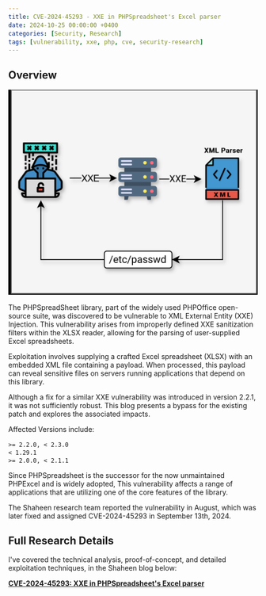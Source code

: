```yaml
---
title: CVE-2024-45293 - XXE in PHPSpreadsheet's Excel parser
date: 2024-10-25 00:00:00 +0400
categories: [Security, Research]
tags: [vulnerability, xxe, php, cve, security-research]
---
```


## Overview

![XXE Cover Image](/assets/posts/phpspreadsheet/cover.png)

The PHPSpreadSheet library, part of the widely used PHPOffice open-source suite, was discovered to be vulnerable to XML External Entity (XXE) Injection. This vulnerability arises from improperly defined XXE sanitization filters within the XLSX reader, allowing for the parsing of user-supplied Excel spreadsheets.

Exploitation involves supplying a crafted Excel spreadsheet (XLSX) with an embedded XML file containing a payload. When processed, this payload can reveal sensitive files on servers running applications that depend on this library.

Although a fix for a similar XXE vulnerability was introduced in version 2.2.1, it was not sufficiently robust. This blog presents a bypass for the existing patch and explores the associated impacts.

Affected Versions include:

    >= 2.2.0, < 2.3.0
    < 1.29.1
    >= 2.0.0, < 2.1.1

Since PHPSpreadsheet is the successor for the now unmaintained PHPExcel and is widely adopted, This vulnerability affects a range of applications that are utilizing one of the core features of the library.

The Shaheen research team reported the vulnerability in August, which was later fixed and assigned CVE-2024-45293 in September 13th, 2024.

## Full Research Details

I've covered the technical analysis, proof-of-concept, and detailed exploitation techniques, in the Shaheen blog below:

**[CVE-2024-45293: XXE in PHPSpreadsheet's Excel parser](https://shaheen.beaconred.net/research/2024/10/25/phpspreadsheet-xxe.html)**